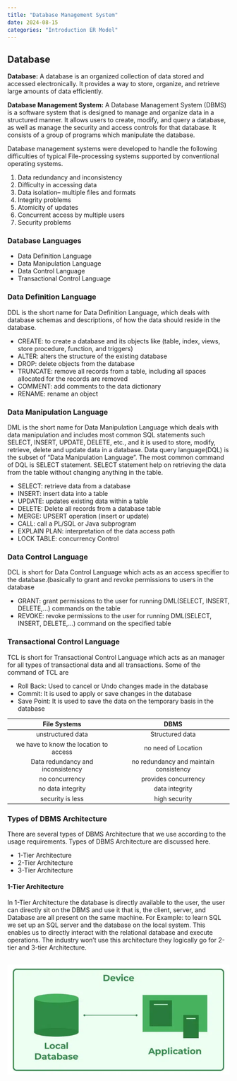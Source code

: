 ```yaml
---
title: "Database Management System"
date: 2024-08-15
categories: "Introduction ER Model"
---
```


## Database

**Database:**  A database is an organized collection of data stored
               and accessed electronically. It provides a way to
               store, organize, and retrieve large amounts of data
               efficiently.

**Database Management System:** A Database Management System (DBMS) is a software system that is designed to manage and organize data in a structured manner. It allows users to create, modify, and query a database, as well as manage the security and access controls for that database.
 It consists of a group of programs which manipulate the database. 

 Database management systems were developed to handle the following difficulties of
 typical File-processing systems supported by conventional operating systems.
 1. Data redundancy and inconsistency
 2. Difficulty in accessing data
 3. Data isolation– multiple files and formats
 4. Integrity problems
 5. Atomicity of updates
 6. Concurrent access by multiple users
 7. Security problems

### Database Languages
- Data Definition Language
- Data Manipulation Language
- Data Control Language
- Transactional Control Language

### Data Definition Language
DDL is the short name for Data Definition Language, which deals with database schemas and descriptions, of how the data should reside in the database.

- CREATE: to create a database and its objects like (table, index, views, store procedure, function, and triggers)
- ALTER: alters the structure of the existing database
- DROP: delete objects from the database
- TRUNCATE: remove all records from a table, including all spaces allocated for the records are removed
- COMMENT: add comments to the data dictionary
- RENAME: rename an object

### Data Manipulation Language
DML is the short name for Data Manipulation Language which deals with data manipulation and includes most common SQL statements such SELECT, INSERT, UPDATE, DELETE, etc., and it is used to store, modify, retrieve, delete and update data in a database. Data query language(DQL) is the subset of “Data Manipulation Language”. The most common command of DQL is SELECT statement. SELECT statement help on retrieving the data from the table without changing anything in the table.

- SELECT: retrieve data from a database
- INSERT: insert data into a table
- UPDATE: updates existing data within a table
- DELETE: Delete all records from a database table
- MERGE: UPSERT operation (insert or update)
- CALL: call a PL/SQL or Java subprogram
- EXPLAIN PLAN: interpretation of the data access path
- LOCK TABLE: concurrency Control

### Data Control Language
DCL is short for Data Control Language which acts as an access specifier to the database.(basically to grant and revoke permissions to users in the database

- GRANT: grant permissions to the user for running DML(SELECT, INSERT, DELETE,…) commands on the table
- REVOKE: revoke permissions to the user for running DML(SELECT, INSERT, DELETE,…) command on the specified table

### Transactional Control Language
TCL is short for Transactional Control Language which acts as an manager for all types of transactional data and all transactions. Some of the command of TCL are

- Roll Back: Used to cancel  or Undo changes made in the database 
- Commit: It is used to apply or save changes in the database
- Save Point: It is used to save the data on the temporary basis in the database


| File Systems                           | DBMS                              |
| :-------------------------------------: | :-------------------------------:  |
| unstructured data                      | Structured data                    |
| we have to know the location to access | no need of Location               |
| Data redundancy and inconsistency      | no redundancy and maintain consistency |
| no concurrency                         | provides concurrency               |
| no data integrity                      | data integrity                     |
| security is less                       | high security                      |




### Types of DBMS Architecture
There are several types of DBMS Architecture that we use according to the usage requirements. Types of DBMS Architecture are discussed here.

- 1-Tier Architecture
- 2-Tier Architecture
- 3-Tier Architecture

#### 1-Tier Architecture
In 1-Tier Architecture the database is directly available to the user, the user can directly sit on the DBMS and use it that is, the client, server, and Database are all present on the same machine. For Example: to learn SQL we set up an SQL server and the database on the local system. This enables us to directly interact with the relational database and execute operations. The industry won’t use this architecture they logically go for 2-tier and 3-tier Architecture.
<br><br>

![1-tier architecture](/assets/images/image.png)
